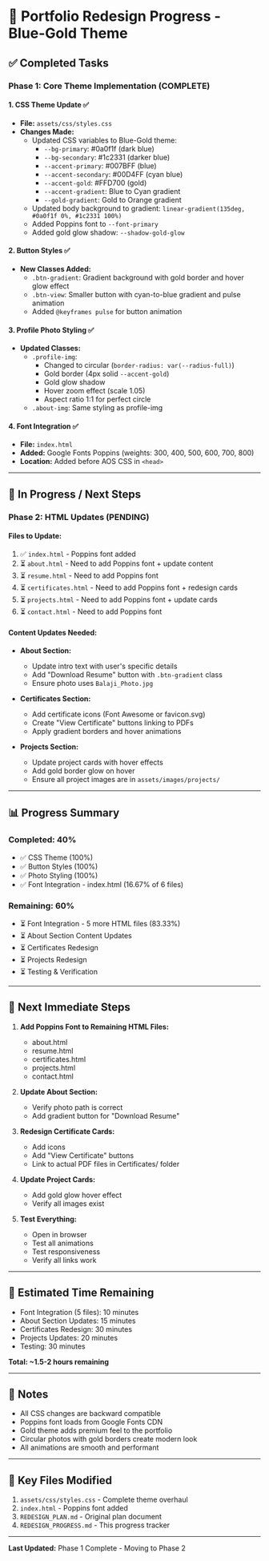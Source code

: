 # 🎨 Portfolio Redesign Progress - Blue-Gold Theme

## ✅ Completed Tasks

### Phase 1: Core Theme Implementation (COMPLETE)

#### 1. CSS Theme Update ✅
- **File:** `assets/css/styles.css`
- **Changes Made:**
  - Updated CSS variables to Blue-Gold theme:
    - `--bg-primary`: #0a0f1f (dark blue)
    - `--bg-secondary`: #1c2331 (darker blue)
    - `--accent-primary`: #007BFF (blue)
    - `--accent-secondary`: #00D4FF (cyan blue)
    - `--accent-gold`: #FFD700 (gold)
    - `--accent-gradient`: Blue to Cyan gradient
    - `--gold-gradient`: Gold to Orange gradient
  - Updated body background to gradient: `linear-gradient(135deg, #0a0f1f 0%, #1c2331 100%)`
  - Added Poppins font to `--font-primary`
  - Added gold glow shadow: `--shadow-gold-glow`

#### 2. Button Styles ✅
- **New Classes Added:**
  - `.btn-gradient`: Gradient background with gold border and hover glow effect
  - `.btn-view`: Smaller button with cyan-to-blue gradient and pulse animation
  - Added `@keyframes pulse` for button animation

#### 3. Profile Photo Styling ✅
- **Updated Classes:**
  - `.profile-img`: 
    - Changed to circular (`border-radius: var(--radius-full)`)
    - Gold border (4px solid `--accent-gold`)
    - Gold glow shadow
    - Hover zoom effect (scale 1.05)
    - Aspect ratio 1:1 for perfect circle
  - `.about-img`: Same styling as profile-img

#### 4. Font Integration ✅
- **File:** `index.html`
- **Added:** Google Fonts Poppins (weights: 300, 400, 500, 600, 700, 800)
- **Location:** Added before AOS CSS in `<head>`

---

## 🔄 In Progress / Next Steps

### Phase 2: HTML Updates (PENDING)

#### Files to Update:
1. ✅ `index.html` - Poppins font added
2. ⏳ `about.html` - Need to add Poppins font + update content
3. ⏳ `resume.html` - Need to add Poppins font
4. ⏳ `certificates.html` - Need to add Poppins font + redesign cards
5. ⏳ `projects.html` - Need to add Poppins font + update cards
6. ⏳ `contact.html` - Need to add Poppins font

#### Content Updates Needed:
- **About Section:**
  - Update intro text with user's specific details
  - Add "Download Resume" button with `.btn-gradient` class
  - Ensure photo uses `Balaji_Photo.jpg`

- **Certificates Section:**
  - Add certificate icons (Font Awesome or favicon.svg)
  - Create "View Certificate" buttons linking to PDFs
  - Apply gradient borders and hover animations

- **Projects Section:**
  - Update project cards with hover effects
  - Add gold border glow on hover
  - Ensure all project images are in `assets/images/projects/`

---

## 📊 Progress Summary

### Completed: 40%
- ✅ CSS Theme (100%)
- ✅ Button Styles (100%)
- ✅ Photo Styling (100%)
- ✅ Font Integration - index.html (16.67% of 6 files)

### Remaining: 60%
- ⏳ Font Integration - 5 more HTML files (83.33%)
- ⏳ About Section Content Updates
- ⏳ Certificates Redesign
- ⏳ Projects Redesign
- ⏳ Testing & Verification

---

## 🎯 Next Immediate Steps

1. **Add Poppins Font to Remaining HTML Files:**
   - about.html
   - resume.html
   - certificates.html
   - projects.html
   - contact.html

2. **Update About Section:**
   - Verify photo path is correct
   - Add gradient button for "Download Resume"

3. **Redesign Certificate Cards:**
   - Add icons
   - Add "View Certificate" buttons
   - Link to actual PDF files in Certificates/ folder

4. **Update Project Cards:**
   - Add gold glow hover effect
   - Verify all images exist

5. **Test Everything:**
   - Open in browser
   - Test all animations
   - Test responsiveness
   - Verify all links work

---

## 🚀 Estimated Time Remaining

- Font Integration (5 files): 10 minutes
- About Section Updates: 15 minutes
- Certificates Redesign: 30 minutes
- Projects Updates: 20 minutes
- Testing: 30 minutes

**Total: ~1.5-2 hours remaining**

---

## 📝 Notes

- All CSS changes are backward compatible
- Poppins font loads from Google Fonts CDN
- Gold theme adds premium feel to the portfolio
- Circular photos with gold borders create modern look
- All animations are smooth and performant

---

## 🔗 Key Files Modified

1. `assets/css/styles.css` - Complete theme overhaul
2. `index.html` - Poppins font added
3. `REDESIGN_PLAN.md` - Original plan document
4. `REDESIGN_PROGRESS.md` - This progress tracker

---

**Last Updated:** Phase 1 Complete - Moving to Phase 2
